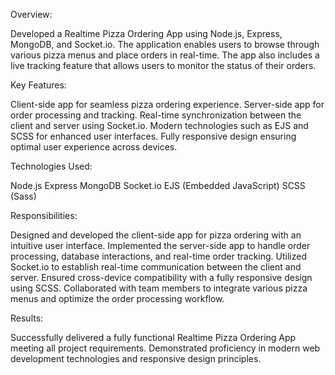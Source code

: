 Overview:

Developed a Realtime Pizza Ordering App using Node.js, Express, MongoDB, and Socket.io. The application enables users to browse through various pizza menus and place orders in real-time. The app also includes a live tracking feature that allows users to monitor the status of their orders.


Key Features:

Client-side app for seamless pizza ordering experience.
Server-side app for order processing and tracking.
Real-time synchronization between the client and server using Socket.io.
Modern technologies such as EJS and SCSS for enhanced user interfaces.
Fully responsive design ensuring optimal user experience across devices.


Technologies Used:

Node.js
Express
MongoDB
Socket.io
EJS (Embedded JavaScript)
SCSS (Sass)


Responsibilities:

Designed and developed the client-side app for pizza ordering with an intuitive user interface.
Implemented the server-side app to handle order processing, database interactions, and real-time order tracking.
Utilized Socket.io to establish real-time communication between the client and server.
Ensured cross-device compatibility with a fully responsive design using SCSS.
Collaborated with team members to integrate various pizza menus and optimize the order processing workflow.


Results:

Successfully delivered a fully functional Realtime Pizza Ordering App meeting all project requirements.
Demonstrated proficiency in modern web development technologies and responsive design principles.
